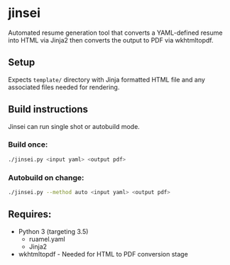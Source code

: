 # jinsei

Automated resume generation tool that converts a YAML-defined resume into HTML via Jinja2 then converts the output to PDF via wkhtmltopdf.

## Setup

Expects `template/` directory with Jinja formatted HTML file and any associated files needed for rendering.

## Build instructions

Jinsei can run single shot or autobuild mode.

### Build once:

```bash
./jinsei.py <input yaml> <output pdf>
```

### Autobuild on change:

```bash
./jinsei.py --method auto <input yaml> <output pdf>
```

## Requires:
* Python 3 (targeting 3.5)
  * ruamel.yaml
  * Jinja2
* wkhtmltopdf - Needed for HTML to PDF conversion stage
